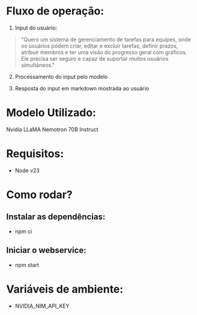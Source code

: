 # Fluxo de operação:

1. Input do usuário:

> "Quero um sistema de gerenciamento de tarefas para equipes, onde os usuários podem criar, editar e excluir tarefas, definir prazos, atribuir membros e ter uma visão do progresso geral com gráficos. Ele precisa ser seguro e capaz de suportar muitos usuários simultâneos."

2. Processamento do input pelo modelo

3. Resposta do input em markdown mostrada ao usuário

# Modelo Utilizado:

Nvidia LLaMA Nemotron 70B Instruct

# Requisitos:

- Node v23

# Como rodar?

## Instalar as dependências:

- npm ci

## Iniciar o webservice:

- npm start

# Variáveis de ambiente:

- NVIDIA_NIM_API_KEY

